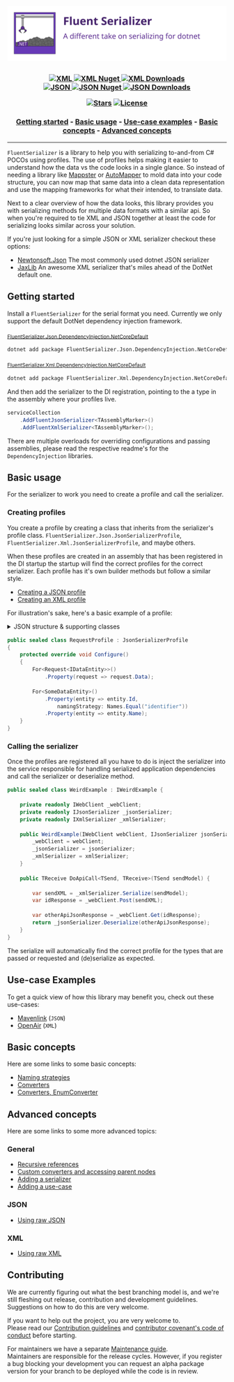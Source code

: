 [//]: # (Header)

[package-url-xml]: https://www.nuget.org/packages/FluentSerializer.Xml/
[package-shield-i-xml]: https://img.shields.io/badge/-XML-lightgrey?style=flat-square
[package-shield-v-xml]: https://img.shields.io/nuget/v/FluentSerializer.Xml.svg?style=flat-square
[package-shield-d-xml]: https://img.shields.io/nuget/dt/FluentSerializer.Xml.svg?style=flat-square
[package-url-json]: https://www.nuget.org/packages/FluentSerializer.Json/
[package-shield-i-Json]: https://img.shields.io/badge/-JSON-lightgrey?style=flat-square
[package-shield-v-json]: https://img.shields.io/nuget/v/FluentSerializer.Json.svg?style=flat-square
[package-shield-d-json]: https://img.shields.io/nuget/dt/FluentSerializer.Json.svg?style=flat-square

[license-url]: /License.md#readme
[license-shield]: https://img.shields.io/badge/license-Apache--2.0-blue.svg?style=flat-square
[repo-stars-url]: https://github.com/Marvin-Brouwer/FluentSerializer/stargazers
[repo-stars-shield]: https://img.shields.io/github/stars/Marvin-Brouwer/FluentSerializer.svg?color=brightgreen&style=flat-square

<h1 align="center">
	<a href="https://github.com/Marvin-Brouwer/FluentSerializer#readme">
	<img alt="Fluent Serializer banner"
		src="/docs/logo/Banner.optimized.svg" />
	</a>
</h1>

<h3 align="center">

[![XML][package-shield-i-xml] ![XML Nuget][package-shield-v-xml] ![XML Downloads][package-shield-d-xml]][package-url-xml]  
[![JSON][package-shield-i-json] ![JSON Nuget][package-shield-v-json] ![JSON Downloads][package-shield-d-Json]][package-url-json]  

[![Stars][repo-stars-shield]][repo-stars-url] [![License][license-shield]][license-url]

</h3>

[//]: # (TOC)

<h3 align="center">

[Getting started](#getting-started) - [Basic usage](#basic-usage) - [Use-case examples](#use-case-examples) - [Basic concepts](#basic-concepts) - [Advanced concepts](#advanced-concepts)

</h3>
<hr/>

[//]: # (Document)
[mappster]: https://github.com/MapsterMapper/Mapster#readme
[automapper]: https://github.com/AutoMapper/AutoMapper#readme

`FluentSerializer` is a library to help you with serializing to-and-from C# POCOs using profiles.
The use of profiles helps making it easier to understand how the data vs the code looks in a single glance.
So instead of needing a library like [Mappster][mappster] or [AutoMapper][automapper] to mold data into your code structure, you can now map that same data into a clean data representation and use the mapping frameworks for what their intended, to translate data.

Next to a clear overview of how the data looks, this library provides you with serializing methods for multiple data formats with a similar api.
So when you're required to tie XML and JSON together at least the code for serializing looks similar across your solution.

If you're just looking for a simple JSON or XML serializer checkout these options:

- [Newtonsoft.Json](https://github.com/JamesNK/Newtonsoft.Json#readme)
  The most commonly used dotnet JSON serializer
- [JaxLib](https://github.com/YAXLib/YAXLib#readme)
  An awesome XML serializer that's miles ahead of the DotNet default one.

## Getting started

[json-di-dotnet-readme]: /src/FluentSerializer.Json.DependencyInjection.NetCoreDefault#readme
[xml-di-dotnet-readme]: /src/FluentSerializer.Xml.DependencyInjection.NetCoreDefault#readme

Install a `FluentSerializer` for the serial format you need. Currently we only support the default DotNet dependency injection framework.

<sub>[FluentSerializer.Json.DependencyInjection.NetCoreDefault][json-di-dotnet-readme]</sub>

```txt
dotnet add package FluentSerializer.Json.DependencyInjection.NetCoreDefault
```

<sub>[FluentSerializer.Xml.DependencyInjection.NetCoreDefault][xml-di-dotnet-readme]</sub>

```txt
dotnet add package FluentSerializer.Xml.DependencyInjection.NetCoreDefault
```

And then add the serializer to the DI registration, pointing to the a type in the assembly where your profiles live.

```csharp
serviceCollection
	.AddFluentJsonSerializer<TAssemblyMarker>()
	.AddFluentXmlSerializer<TAssemblyMarker>();
```

There are multiple overloads for overriding configurations and passing assemblies, please read the respective readme's for the `DependencyInjection` libraries.

## Basic usage

For the serializer to work you need to create a profile and call the serializer.

### Creating profiles

You create a profile by creating a class that inherits from the serializer's profile class.
`FluentSerializer.Json.JsonSerializerProfile`, `FluentSerializer.Xml.JsonSerializerProfile`, and maybe others.

When these profiles are created in an assembly that has been registered in the DI startup the startup will find the correct profiles for the correct serializer. Each profile has it's own builder methods but follow a similar style.

- [Creating a JSON profile](/src/FluentSerializer.Json/Readme.md#creating-profiles)
- [Creating an XML profile](/src/FluentSerializer.Xml/Readme.md#creating-profiles)

For illustration's sake, here's a basic example of a profile:
<details>
  <summary>JSON structure & supporting classes</summary>

```jsonc
{
	"data": [{
		"identifier": 1,
		"name": "someName",
		// Some other properties we don't map
	}]
}
```

```csharp
public sealed class Request<TDataEntity> where TDataEntity: IDataEntity {
	public List<TDataEntity> Data { get; set; }
}
```

```csharp
public sealed class SomeDataEntity: IDataEntity {
	public string Id { get; set; }
	public string Name { get; set; }
}
```

</details>

```csharp
public sealed class RequestProfile : JsonSerializerProfile
{
	protected override void Configure()
	{
		For<Request<IDataEntity>>()
			.Property(request => request.Data);

		For<SomeDataEntity>()
			.Property(entity => entity.Id,
				namingStrategy: Names.Equal("identifier"))
			.Property(entity => entity.Name);
	}
}
```

### Calling the serializer

Once the profiles are registered all you have to do is inject the serializer into the service responsible for handling serialized application dependencies and call the serializer or deserialize method.

```csharp
public sealed class WeirdExample : IWeirdExample {

	private readonly IWebClient _webClient;
	private readonly IJsonSerializer _jsonSerializer;
	private readonly IXmlSerializer _xmlSerializer;

	public WeirdExample(IWebClient webClient, IJsonSerializer jsonSerializer, IXmlSerializer xmlSerializer) {
		_webClient = webClient;
		_jsonSerializer = jsonSerializer;
		_xmlSerializer = xmlSerializer;
	}

	public TReceive DoApiCall<TSend, TReceive>(TSend sendModel) {

		var sendXML = _xmlSerializer.Serialize(sendModel);
		var idResponse = _webClient.Post(sendXML);

		var otherApiJsonResponse = _webClient.Get(idResponse);
		return _jsonSerializer.Deserialize(otherApiJsonResponse);
	}
}
```

The serialize will automatically find the correct profile for the types that are passed or requested and (de)serialize as expected.

## Use-case Examples

To get a quick view of how this library may benefit you, check out these use-cases:

- [Mavenlink](/src/FluentSerializer.UseCase.Mavenlink#readme) (`JSON`)
- [OpenAir](/src/FluentSerializer.UseCase.OpenAir#readme) (`XML`)

## Basic concepts

Here are some links to some basic concepts:

- [Naming strategies](/docs/help/basic-concepts/Naming-strategies.md#readme)
- [Converters](/docs/help/basic-concepts/Converters.md#readme)
- [Converters, EnumConverter](/docs/help/basic-concepts/Converters-EnumConverter.md#readme)

## Advanced concepts

Here are some links to some more advanced topics:

### General

- [Recursive references](/docs/help/advanced-concepts/Recursive-references.md#readme)
- [Custom converters and accessing parent nodes](/docs/help/advanced-concepts/Converter-parent-access.md#readme)
- [Adding a serializer](/docs/help/advanced-concepts/Adding-a-serializer.md#readme)
- [Adding a use-case](/docs/help/advanced-concepts/Adding-a-use-case.md#readme)

### JSON

- [Using raw JSON](/src/FluentSerializer.Json.Converter.DefaultJson#readme)

### XML

- [Using raw XML](/src/FluentSerializer.Xml.Converter.DefaultXml#readme)

## Contributing

We are currently figuring out what the best branching model is, and we're still fleshing out release, contribution and development guidelines.  
Suggestions on how to do this are very welcome.  

If you want to help out the project, you are very welcome to.  
Please read our [Contribution guidelines](/docs/Contributing.md#readme) and [contributor covenant's code of conduct](https://www.contributor-covenant.org) before starting.

For maintainers we have a separate [Maintenance guide](/docs/Maintaining.md#readme).  
Maintainers are responsible for the release cycles.
However, if you register a bug blocking your development you can request an alpha package version for your branch to be deployed while the code is in review.
